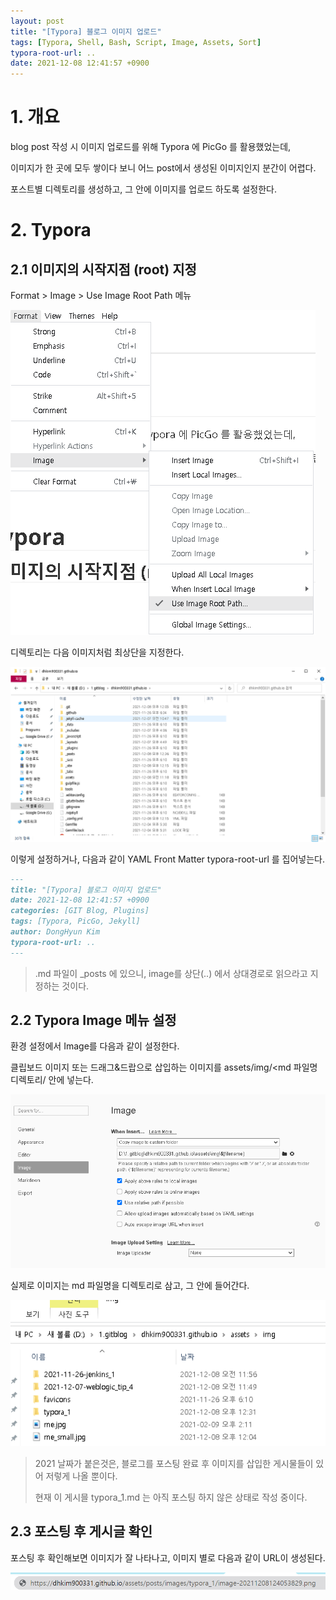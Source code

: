 ```yaml
---
layout: post
title: "[Typora] 블로그 이미지 업로드"
tags: [Typora, Shell, Bash, Script, Image, Assets, Sort]
typora-root-url: ..
date: 2021-12-08 12:41:57 +0900
---
```



# 1. 개요

blog post 작성 시 이미지 업로드를 위해 Typora 에 PicGo 를 활용했었는데,

이미지가 한 곳에 모두 쌓이다 보니 어느 post에서 생성된 이미지인지 분간이 어렵다.

포스트별 디렉토리를 생성하고, 그 안에 이미지를 업로드 하도록 설정한다.



# 2. Typora

## 2.1 이미지의 시작지점 (root) 지정

Format > Image > Use Image Root Path 메뉴

![UploadImageForTypora_1](/../assets/posts/images/Typora/UploadImageForTypora/UploadImageForTypora_1.png)







디렉토리는 다음 이미지처럼 최상단을 지정한다.

![UploadImageForTypora_2](/../assets/posts/images/Typora/UploadImageForTypora/UploadImageForTypora_2.png)





이렇게 설정하거나, 다음과 같이 YAML Front Matter typora-root-url 를 집어넣는다.

```markdown
---
title: "[Typora] 블로그 이미지 업로드"
date: 2021-12-08 12:41:57 +0900
categories: [GIT Blog, Plugins]
tags: [Typora, PicGo, Jekyll]
author: DongHyun Kim
typora-root-url: ..
---
```

> .md 파일이 _posts 에 있으니, image를 상단(..) 에서 상대경로로 읽으라고 지정하는 것이다.



## 2.2 Typora Image 메뉴 설정

환경 설정에서 Image를 다음과 같이 설정한다.

클립보드 이미지 또는 드래그&드랍으로 삽입하는 이미지를 assets/img/<md 파일명 디렉토리/ 안에 넣는다.

![UploadImageForTypora_3](/../assets/posts/images/Typora/UploadImageForTypora/UploadImageForTypora_3.png)





실제로 이미지는 md 파일명을 디렉토리로 삼고, 그 안에 들어간다.

![UploadImageForTypora_4](/../assets/posts/images/Typora/UploadImageForTypora/UploadImageForTypora_4.png)



> 2021 날짜가 붙은것은, 블로그를 포스팅 완료 후 이미지를 삽입한 게시물들이 있어 저렇게 나올 뿐이다.
>
> 현재 이 게시믈 typora_1.md 는 아직 포스팅 하지 않은 상태로 작성 중이다.



## 2.3 포스팅 후 게시글 확인

포스팅 후 확인해보면 이미지가 잘 나타나고, 이미지 별로 다음과 같이 URL이 생성된다.

![UploadImageForTypora_5](/../assets/posts/images/Typora/UploadImageForTypora/UploadImageForTypora_5.png)


